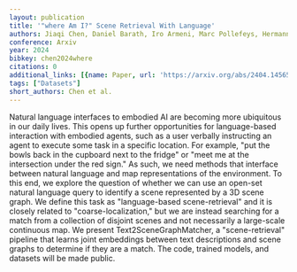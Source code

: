 ```yaml
---
layout: publication
title: '"where Am I?" Scene Retrieval With Language'
authors: Jiaqi Chen, Daniel Barath, Iro Armeni, Marc Pollefeys, Hermann Blum
conference: Arxiv
year: 2024
bibkey: chen2024where
citations: 0
additional_links: [{name: Paper, url: 'https://arxiv.org/abs/2404.14565'}]
tags: ["Datasets"]
short_authors: Chen et al.
---
```

Natural language interfaces to embodied AI are becoming more ubiquitous in
our daily lives. This opens up further opportunities for language-based
interaction with embodied agents, such as a user verbally instructing an agent
to execute some task in a specific location. For example, "put the bowls back
in the cupboard next to the fridge" or "meet me at the intersection under the
red sign." As such, we need methods that interface between natural language and
map representations of the environment. To this end, we explore the question of
whether we can use an open-set natural language query to identify a scene
represented by a 3D scene graph. We define this task as "language-based
scene-retrieval" and it is closely related to "coarse-localization," but we are
instead searching for a match from a collection of disjoint scenes and not
necessarily a large-scale continuous map. We present Text2SceneGraphMatcher, a
"scene-retrieval" pipeline that learns joint embeddings between text
descriptions and scene graphs to determine if they are a match. The code,
trained models, and datasets will be made public.